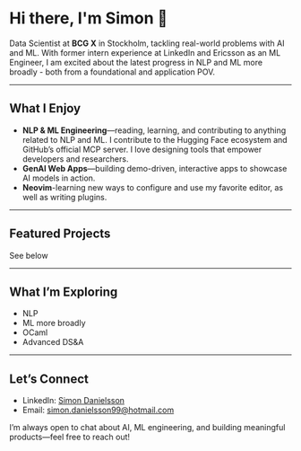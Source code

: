 # Hi there, I'm Simon 👋

Data Scientist at **BCG X** in Stockholm, tackling real-world problems with AI and ML. With former intern experience at LinkedIn and Ericsson as an ML Engineer, I am excited about the latest progress in NLP and ML more broadly - both from a foundational and application POV.

---

##  What I Enjoy

- **NLP & ML Engineering**—reading, learning, and contributing to anything related to NLP and ML. I contribute to the Hugging Face ecosystem and GitHub’s official MCP server. I love designing tools that empower developers and researchers.
- **GenAI Web Apps**—building demo-driven, interactive apps to showcase AI models in action.
- **Neovim**-learning new ways to configure and use my favorite editor, as well as writing plugins.
  
---

##  Featured Projects

See below

---

##  What I’m Exploring

- NLP
- ML more broadly
- OCaml
- Advanced DS&A

---

##  Let’s Connect

- LinkedIn: [Simon Danielsson](https://www.linkedin.com/in/simon-danielsson/)  
- Email: [simon.danielsson99@hotmail.com](simon.danielsson99@hotmail.com)

I’m always open to chat about AI, ML engineering, and building meaningful products—feel free to reach out!

<!--
**simondanielsson/simondanielsson** is a ✨ _special_ ✨ repository because its `README.md` (this file) appears on your GitHub profile.

Here are some ideas to get you started:

- 🔭 I’m currently working on ...
- 🌱 I’m currently learning ...
- 👯 I’m looking to collaborate on ...
- 🤔 I’m looking for help with ...
- 💬 Ask me about ...
- 📫 How to reach me: ...
- 😄 Pronouns: ...
- ⚡ Fun fact: ...
-->
